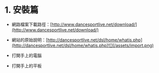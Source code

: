 # 1. 安裝篇

* 網路檔案下載路徑：[http://www.dancesportlive.net/download/](http://www.dancesportlive.net/download/)

* 網站的原始說明：[http://dancesportlive.net/dsl/home/whatis.php](http://dancesportlive.net/dsl/home/whatis.php)![](/assets/import.png)

* 打開手上的電腦

* 打開手上的平板



